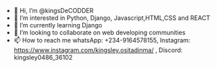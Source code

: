 - 👋 Hi, I’m @kingsDeCODDER
- 👀 I’m interested in Python, Django, Javascript,HTML,CSS and REACT 
- 🌱 I’m currently learning Django 
- 💞️ I’m looking to collaborate on web developing communities 
- 📫 How to reach me whatsApp: +234-9164578155,  Instagram: https://www.instagram.com/kingsley.ositadinma/ , Discord: kingsley0486_36102

<!---
kingsDeCODDER/kingsDeCODDER is a ✨ special ✨ repository because its `README.md` (this file) appears on your GitHub profile.
You can click the Preview link to take a look at your changes.
--->
